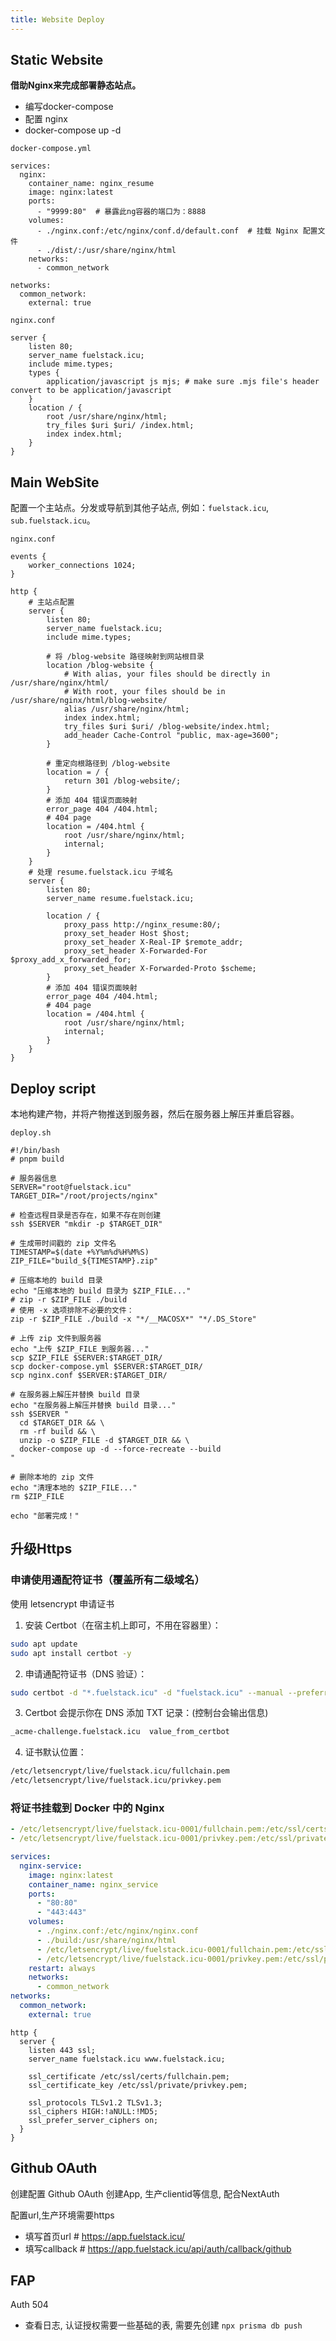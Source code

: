 ```yaml
---
title: Website Deploy
---
```


## Static Website

**借助Nginx来完成部署静态站点。**

- 编写docker-compose
- 配置 nginx
- docker-compose up -d

`docker-compose.yml`

```shell
services:
  nginx:
    container_name: nginx_resume
    image: nginx:latest
    ports:
      - "9999:80"  # 暴露此ng容器的端口为：8888
    volumes:
      - ./nginx.conf:/etc/nginx/conf.d/default.conf  # 挂载 Nginx 配置文件
      - ./dist/:/usr/share/nginx/html
    networks:
      - common_network

networks:
  common_network:
    external: true
```

`nginx.conf`

```shell
server {
    listen 80;
    server_name fuelstack.icu;
    include mime.types;
    types {
        application/javascript js mjs; # make sure .mjs file's header convert to be application/javascript
    }
    location / {
        root /usr/share/nginx/html;
        try_files $uri $uri/ /index.html;
        index index.html;
    }
}
```

## Main WebSite

配置一个主站点。分发或导航到其他子站点, 例如：`fuelstack.icu`, `sub.fuelstack.icu`。

`nginx.conf`

```shell
events {
    worker_connections 1024;
}

http {
    # 主站点配置
    server {
        listen 80;
        server_name fuelstack.icu;
        include mime.types;

        # 将 /blog-website 路径映射到网站根目录
        location /blog-website {
            # With alias, your files should be directly in /usr/share/nginx/html/
            # With root, your files should be in /usr/share/nginx/html/blog-website/
            alias /usr/share/nginx/html;
            index index.html;
            try_files $uri $uri/ /blog-website/index.html;
            add_header Cache-Control "public, max-age=3600";
        }

        # 重定向根路径到 /blog-website
        location = / {
            return 301 /blog-website/;
        }
        # 添加 404 错误页面映射
        error_page 404 /404.html;
        # 404 page
        location = /404.html {
            root /usr/share/nginx/html;
            internal;
        }
    }
    # 处理 resume.fuelstack.icu 子域名
    server {
        listen 80;
        server_name resume.fuelstack.icu;

        location / {
            proxy_pass http://nginx_resume:80/;
            proxy_set_header Host $host;
            proxy_set_header X-Real-IP $remote_addr;
            proxy_set_header X-Forwarded-For $proxy_add_x_forwarded_for;
            proxy_set_header X-Forwarded-Proto $scheme;
        }
        # 添加 404 错误页面映射
        error_page 404 /404.html;
        # 404 page
        location = /404.html {
            root /usr/share/nginx/html;
            internal;
        }
    }
}
```

## Deploy script

本地构建产物，并将产物推送到服务器，然后在服务器上解压并重启容器。

`deploy.sh`

```shell
#!/bin/bash
# pnpm build

# 服务器信息
SERVER="root@fuelstack.icu"
TARGET_DIR="/root/projects/nginx"

# 检查远程目录是否存在，如果不存在则创建
ssh $SERVER "mkdir -p $TARGET_DIR"

# 生成带时间戳的 zip 文件名
TIMESTAMP=$(date +%Y%m%d%H%M%S)
ZIP_FILE="build_${TIMESTAMP}.zip"

# 压缩本地的 build 目录
echo "压缩本地的 build 目录为 $ZIP_FILE..."
# zip -r $ZIP_FILE ./build
# 使用 -x 选项排除不必要的文件：
zip -r $ZIP_FILE ./build -x "*/__MACOSX*" "*/.DS_Store"

# 上传 zip 文件到服务器
echo "上传 $ZIP_FILE 到服务器..."
scp $ZIP_FILE $SERVER:$TARGET_DIR/
scp docker-compose.yml $SERVER:$TARGET_DIR/
scp nginx.conf $SERVER:$TARGET_DIR/

# 在服务器上解压并替换 build 目录
echo "在服务器上解压并替换 build 目录..."
ssh $SERVER "
  cd $TARGET_DIR && \
  rm -rf build && \
  unzip -o $ZIP_FILE -d $TARGET_DIR && \
  docker-compose up -d --force-recreate --build
"

# 删除本地的 zip 文件
echo "清理本地的 $ZIP_FILE..."
rm $ZIP_FILE

echo "部署完成！"
```


## 升级Https
### 申请使用通配符证书（覆盖所有二级域名）
使用 letsencrypt 申请证书
1.	安装 Certbot（在宿主机上即可，不用在容器里）：
```sh
sudo apt update
sudo apt install certbot -y
```

2.	申请通配符证书（DNS 验证）：
```sh
sudo certbot -d "*.fuelstack.icu" -d "fuelstack.icu" --manual --preferred-challenges dns certonly
```

3.	Certbot 会提示你在 DNS 添加 TXT 记录：(控制台会输出信息)
```txt
_acme-challenge.fuelstack.icu  value_from_certbot
```

4.	证书默认位置：

```txt
/etc/letsencrypt/live/fuelstack.icu/fullchain.pem
/etc/letsencrypt/live/fuelstack.icu/privkey.pem
```

###  将证书挂载到 Docker 中的 Nginx
```yml
- /etc/letsencrypt/live/fuelstack.icu-0001/fullchain.pem:/etc/ssl/certs/fullchain.pem:ro
- /etc/letsencrypt/live/fuelstack.icu-0001/privkey.pem:/etc/ssl/private/privkey.pem:ro
```
```yml
services:
  nginx-service:
    image: nginx:latest
    container_name: nginx_service
    ports:
      - "80:80"
      - "443:443"
    volumes:
      - ./nginx.conf:/etc/nginx/nginx.conf
      - ./build:/usr/share/nginx/html
      - /etc/letsencrypt/live/fuelstack.icu-0001/fullchain.pem:/etc/ssl/certs/fullchain.pem:ro
      - /etc/letsencrypt/live/fuelstack.icu-0001/privkey.pem:/etc/ssl/private/privkey.pem:ro
    restart: always
    networks:
      - common_network
networks:
  common_network:
    external: true
```

```nginx
http {
  server {
    listen 443 ssl;
    server_name fuelstack.icu www.fuelstack.icu;

    ssl_certificate /etc/ssl/certs/fullchain.pem;
    ssl_certificate_key /etc/ssl/private/privkey.pem;

    ssl_protocols TLSv1.2 TLSv1.3;
    ssl_ciphers HIGH:!aNULL:!MD5;
    ssl_prefer_server_ciphers on;
  }
}
```

## Github OAuth
创建配置 Github OAuth
创建App, 生产clientid等信息, 配合NextAuth

配置url,生产环境需要https
- 填写首页url # https://app.fuelstack.icu/
- 填写callback # https://app.fuelstack.icu/api/auth/callback/github


## FAP
Auth 504

- 查看日志, 认证授权需要一些基础的表, 需要先创建 `npx prisma db push`